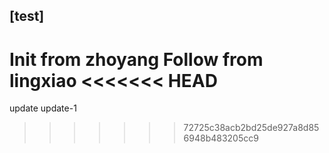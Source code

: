 ## [test]
Init from zhoyang
Follow from lingxiao
<<<<<<< HEAD
=======
update
update-1
>>>>>>> 72725c38acb2bd25de927a8d856948b483205cc9
